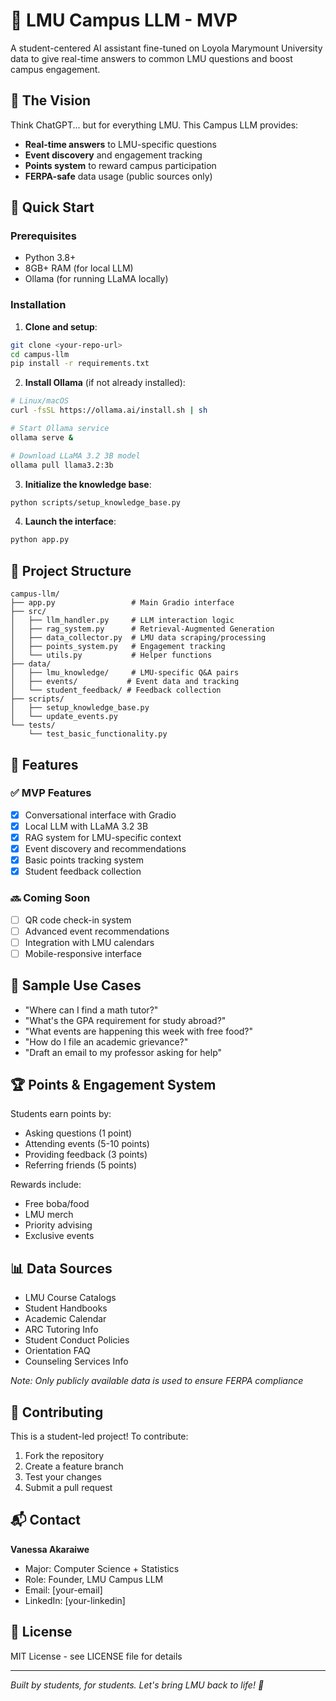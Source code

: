 # 🦁 LMU Campus LLM - MVP

A student-centered AI assistant fine-tuned on Loyola Marymount University data to give real-time answers to common LMU questions and boost campus engagement.

## 🧠 The Vision

Think ChatGPT... but for everything LMU. This Campus LLM provides:
- **Real-time answers** to LMU-specific questions
- **Event discovery** and engagement tracking
- **Points system** to reward campus participation
- **FERPA-safe** data usage (public sources only)

## 🚀 Quick Start

### Prerequisites
- Python 3.8+
- 8GB+ RAM (for local LLM)
- Ollama (for running LLaMA locally)

### Installation

1. **Clone and setup**:
```bash
git clone <your-repo-url>
cd campus-llm
pip install -r requirements.txt
```

2. **Install Ollama** (if not already installed):
```bash
# Linux/macOS
curl -fsSL https://ollama.ai/install.sh | sh

# Start Ollama service
ollama serve &

# Download LLaMA 3.2 3B model
ollama pull llama3.2:3b
```

3. **Initialize the knowledge base**:
```bash
python scripts/setup_knowledge_base.py
```

4. **Launch the interface**:
```bash
python app.py
```

## 📁 Project Structure

```
campus-llm/
├── app.py                 # Main Gradio interface
├── src/
│   ├── llm_handler.py     # LLM interaction logic
│   ├── rag_system.py      # Retrieval-Augmented Generation
│   ├── data_collector.py  # LMU data scraping/processing
│   ├── points_system.py   # Engagement tracking
│   └── utils.py           # Helper functions
├── data/
│   ├── lmu_knowledge/     # LMU-specific Q&A pairs
│   ├── events/           # Event data and tracking
│   └── student_feedback/ # Feedback collection
├── scripts/
│   ├── setup_knowledge_base.py
│   └── update_events.py
└── tests/
    └── test_basic_functionality.py
```

## 🔧 Features

### ✅ MVP Features
- [x] Conversational interface with Gradio
- [x] Local LLM with LLaMA 3.2 3B
- [x] RAG system for LMU-specific context
- [x] Event discovery and recommendations
- [x] Basic points tracking system
- [x] Student feedback collection

### 🔜 Coming Soon
- [ ] QR code check-in system
- [ ] Advanced event recommendations
- [ ] Integration with LMU calendars
- [ ] Mobile-responsive interface

## 🎯 Sample Use Cases

- "Where can I find a math tutor?"
- "What's the GPA requirement for study abroad?"
- "What events are happening this week with free food?"
- "How do I file an academic grievance?"
- "Draft an email to my professor asking for help"

## 🏆 Points & Engagement System

Students earn points by:
- Asking questions (1 point)
- Attending events (5-10 points)
- Providing feedback (3 points)
- Referring friends (5 points)

Rewards include:
- Free boba/food
- LMU merch
- Priority advising
- Exclusive events

## 📊 Data Sources

- LMU Course Catalogs
- Student Handbooks
- Academic Calendar
- ARC Tutoring Info
- Student Conduct Policies
- Orientation FAQ
- Counseling Services Info

*Note: Only publicly available data is used to ensure FERPA compliance*

## 🤝 Contributing

This is a student-led project! To contribute:
1. Fork the repository
2. Create a feature branch
3. Test your changes
4. Submit a pull request

## 📬 Contact

**Vanessa Akaraiwe**
- Major: Computer Science + Statistics
- Role: Founder, LMU Campus LLM
- Email: [your-email]
- LinkedIn: [your-linkedin]

## 📄 License

MIT License - see LICENSE file for details

---

*Built by students, for students. Let's bring LMU back to life! 🦁*